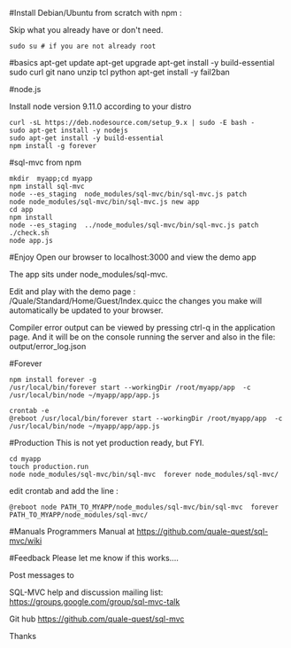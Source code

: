 
#Install Debian/Ubuntu from scratch with npm :

Skip what you already have or don't need.    

	sudo su # if you are not already root   



#basics
	apt-get update
	apt-get upgrade
	apt-get install -y build-essential sudo curl git nano unzip tcl python
	apt-get install -y fail2ban


#node.js

Install node version 9.11.0 according to your distro

	curl -sL https://deb.nodesource.com/setup_9.x | sudo -E bash -
	sudo apt-get install -y nodejs
	sudo apt-get install -y build-essential
	npm install -g forever


#sql-mvc from npm

    mkdir  myapp;cd myapp
    npm install sql-mvc	
	node --es_staging  node_modules/sql-mvc/bin/sql-mvc.js patch
	node node_modules/sql-mvc/bin/sql-mvc.js new app
	cd app
	npm install
	node --es_staging  ../node_modules/sql-mvc/bin/sql-mvc.js patch
	./check.sh
	node app.js
	
    

#Enjoy
Open our browser to localhost:3000 and view the demo app

The app sits under node_modules/sql-mvc.

Edit and play with the demo page : /Quale/Standard/Home/Guest/Index.quicc
the changes you make will automatically be updated to your browser.

Compiler error output can be viewed by pressing ctrl-q in the application page.
And it will be on the console running the server
and also in the file: output/error_log.json

#Forever

	npm install forever -g
	/usr/local/bin/forever start --workingDir /root/myapp/app  -c /usr/local/bin/node ~/myapp/app/app.js

	crontab -e
	@reboot /usr/local/bin/forever start --workingDir /root/myapp/app  -c /usr/local/bin/node ~/myapp/app/app.js
	
#Production
This is not yet production ready, but FYI.

	cd myapp
	touch production.run 
	node node_modules/sql-mvc/bin/sql-mvc  forever node_modules/sql-mvc/

edit crontab and add the line :

	@reboot node PATH_TO_MYAPP/node_modules/sql-mvc/bin/sql-mvc  forever PATH_TO_MYAPP/node_modules/sql-mvc/

#Manuals
Programmers Manual at https://github.com/quale-quest/sql-mvc/wiki


#Feedback
Please let me know if this works....

Post messages to 

SQL-MVC help and discussion mailing list: https://groups.google.com/group/sql-mvc-talk

Git hub https://github.com/quale-quest/sql-mvc


Thanks


